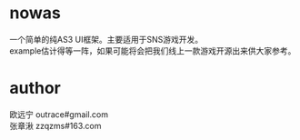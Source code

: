nowas
=====

一个简单的纯AS3 UI框架。主要适用于SNS游戏开发。<br/>
example估计得等一阵，如果可能将会把我们线上一款游戏开源出来供大家参考。

author
=====
欧远宁  outrace#gmail.com<br/>
张章湫  zzqzms#163.com